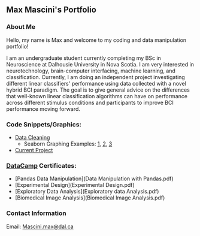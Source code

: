 ## Max Mascini's Portfolio
### About Me
Hello, my name is Max and welcome to my coding and data manipulation portfolio!

I am an undergraduate student currently completing my BSc in Neuroscience at Dalhousie University in Nova Scotia.
I am very interested in neurotechnology, brain-computer interfacing, machine learning, and classification. 
Currently, I am doing an independent project investigating different linear classifiers' performance using data collected with a novel hybrid BCI paradigm. The goal is to give general advice on the differences that well-known linear classification algorithms can have on performance across different stimulus conditions and participants to improve BCI performance moving forward. 

### Code Snippets/Graphics:
- [Data Cleaning](Data_cleaning.md)
  - Seaborn Graphing Examples: [1](Bias_RTs.png), [2](Error-rates.png), [3](RT-distribution.png)
- [Current Project](https://github.com/Skr0ut/3131-3505-Data)

### [DataCamp](https://datacamp.com) Certificates:
- [Pandas Data Manipulation](Data Manipulation with Pandas.pdf)
- [Experimental Design](Experimental Design.pdf)
- [Exploratory Data Analysis](Exploratory data Analysis.pdf)
- [Biomedical Image Analysis](Biomedical Image Analysis.pdf)
### Contact Information
Email: [Mascini.max@dal.ca](mailto:mascini.max@dal.ca)

